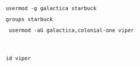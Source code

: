 <pre> usermod -g galactica starbuck</pre>
<pre> groups starbuck
<pre>  usermod -aG galactica,colonial-one viper </pre>
<pre> id viper </pre>

